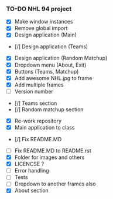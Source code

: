 ### TO-DO NHL 94 project

- [x] Make window instances
- [x] Remove global import
- [x] Design application (Main)
- [/] Design application (Teams)
- [x] Design application (Random Matchup)
- [x] Dropdown menu (About, Exit)
- [x] Buttons (Teams, Matchup)
- [x] Add awesome NHL.jpg to frame
- [x] Add multiple frames
- [ ] Version number
- [/] Teams section
- [/] Random matchup section
- [x] Re-work repository
- [x] Main application to class
- [/] Fix README.MD
- [ ] Fix README.MD to README.rst
- [x] Folder for images and others
- [x] LICENCSE ?
- [ ] Error handling
- [ ] Tests
- [ ] Dropdown to another frames also
- [x] About section